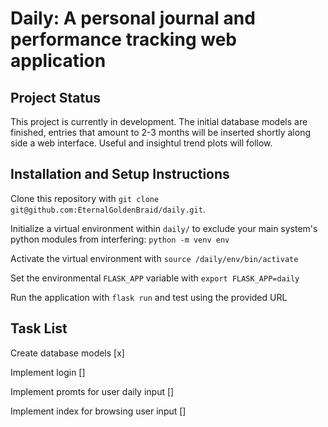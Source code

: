 # Daily: A personal journal and performance tracking web application

## Project Status

This project is currently in development. The initial database models are finished, entries that amount to 2-3 months will be inserted shortly along side a web interface. Useful and insightul trend plots will follow.

## Installation and Setup Instructions

Clone this repository with `git clone git@github.com:EternalGoldenBraid/daily.git`.

Initialize a virtual environment within `daily/` to exclude your main system's python modules from interfering: `python -m venv env`

Activate the virtual environment with `source /daily/env/bin/activate`

Set the environmental `FLASK_APP` variable with `export FLASK_APP=daily`

Run the application with `flask run` and test using the provided URL

## Task List
Create database models [x]

Implement login []

Implement promts for user daily input []

Implement index for browsing user input []
